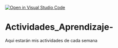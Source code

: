 [![Open in Visual Studio Code](https://classroom.github.com/assets/open-in-vscode-c66648af7eb3fe8bc4f294546bfd86ef473780cde1dea487d3c4ff354943c9ae.svg)](https://classroom.github.com/online_ide?assignment_repo_id=8478800&assignment_repo_type=AssignmentRepo)
# Actividades_Aprendizaje-
Aqui estarán mis actividades de cada semana
